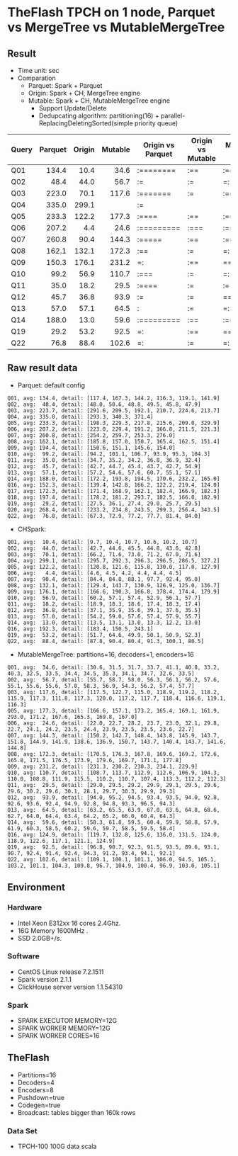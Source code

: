 # TheFlash TPCH on 1 node, Parquet vs MergeTree vs MutableMergeTree

## Result

* Time unit: sec
* Comparation
    * Parquet: Spark + Parquet
    * Origin: Spark + CH, MergeTree engine
    * Mutable: Spark + CH, MutableMergeTree engine
        * Support Update/Delete
        * Dedupcating algorithm: partitioning(16) + parallel-ReplacingDeletingSorted(simple priority queue)

| Query    | Parquet | Origin  | Mutable | Origin vs Parquet | Origin vs Mutable | Mutable vs Parquet |
| -------- | ------: | ------: | ------: | ----------------- | ----------------- | ------------------ |
| Q01      |  134.4  |   10.4  |    34.6 |        :========  |        :==        |         :========  |
| Q02      |   48.4  |   44.0  |    56.7 |        :=         |        :=         |        =:          |
| Q03      |  223.0  |   70.1  |   117.6 |        :=======   |        :=         |         :====      |
| Q04      |  335.0  |  299.1  |         |        :=         |                   |                    |
| Q05      |  233.3  |  122.2  |   177.3 |        :====      |        :==        |         :===       |
| Q06      |  207.2  |    4.4  |    24.6 |        :========= |        :===       |         :========= |
| Q07      |  260.8  |   90.4  |   144.3 |        :=====     |        :==        |         :=====     |
| Q08      |  162.1  |  132.1  |   172.3 |        :==        |        :=         |        =:          |
| Q09      |  150.3  |  176.1  |   231.2 |       =:          |        :==        |       ==:          |
| Q10      |   99.2  |   56.9  |   110.7 |        :===       |        :=         |        =:          |
| Q11      |   35.0  |   18.2  |    29.5 |        :====      |        :=         |         :=         |
| Q12      |   45.7  |   36.8  |    93.9 |        :=         |        :=         |       ==:          |
| Q13      |   57.0  |   57.1  |    64.5 |        :          |        :=         |        =:          |
| Q14      |  188.0  |   13.0  |    59.6 |        :========= |        :==        |         :========  |
| Q19      |   29.2  |   53.2  |    92.5 |       =:          |        :==        |      ===:          |
| Q22      |   76.8  |   88.4  |   102.6 |       =:          |        :=         |        =:          |

## Raw result data
* Parquet: default config
```
Q01, avg: 134.4, detail: [117.4, 167.3, 144.2, 116.3, 119.1, 141.9]
Q02, avg:  48.4, detail: [48.0, 50.6, 48.8, 49.5, 45.8, 47.9]
Q03, avg: 223.7, detail: [291.6, 209.5, 192.1, 210.7, 224.6, 213.7]
Q04, avg: 335.0, detail: [293.3, 340.3, 371.4]
Q05, avg: 233.3, detail: [198.3, 229.3, 217.8, 215.6, 209.0, 329.9]
Q06, avg: 207.2, detail: [223.0, 229.4, 191.2, 166.8, 211.5, 221.3]
Q07, avg: 260.8, detail: [254.2, 259.7, 253.3, 276.0]
Q08, avg: 162.1, detail: [185.8, 157.0, 150.7, 165.4, 162.5, 151.4]
Q09, avg: 194.4, detail: [150.6, 151.1, 145.6, 154.0]
Q10, avg:  99.2, detail: [94.2, 101.1, 106.7, 93.9, 95.3, 104.3]
Q11, avg:  35.0, detail: [34.7, 35.2, 34.2, 36.8, 36.9, 32.4]
Q12, avg:  45.7, detail: [42.7, 44.7, 45.4, 43.7, 42.7, 54.9]
Q13, avg:  57.1, detail: [57.2, 54.6, 57.6, 60.7, 55.1, 57.1]
Q14, avg: 188.0, detail: [172.2, 193.8, 194.5, 170.6, 232.2, 165.0]
Q16, avg: 152.3, detail: [139.4, 142.8, 166.2, 122.2, 219.4, 124.0]
Q17, avg: 172.3, detail: [171.4, 168.9, 162.1, 182.4, 166.9, 182.3]
Q18, avg: 197.4, detail: [178.2, 181.2, 293.7, 182.5, 166.0, 182.9]
Q19, avg:  29.2, detail: [27.5, 36.1, 27.4, 29.0, 25.7, 29.5]
Q20, avg: 268.4, detail: [233.2, 234.8, 243.5, 299.3, 256.4, 343.5]
Q22, avg:  76.8, detail: [67.3, 72.9, 77.2, 77.7, 81.4, 84.0]
```
* CHSpark:
```
Q01, avg:  10.4, detail: [9.7, 10.4, 10.7, 10.6, 10.2, 10.7]
Q02, avg:  44.0, detail: [42.7, 44.6, 45.5, 44.8, 43.6, 42.8]
Q03, avg:  70.1, detail: [66.2, 71.6, 73.0, 71.2, 67.0, 71.6]
Q04, avg: 299.1, detail: [295.7, 292.3, 296.3, 296.5, 286.5, 327.2]
Q05, avg: 122.2, detail: [120.8, 121.6, 115.8, 130.0, 117.0, 127.9]
Q06, avg:   4.4, detail: [4.6, 4.5, 4.2, 4.4, 4.4, 4.5]
Q07, avg:  90.4, detail: [84.4, 84.8, 88.1, 97.7, 92.4, 95.0]
Q08, avg: 132.1, detail: [129.4, 143.7, 130.9, 126.9, 125.0, 136.7]
Q09, avg: 176.1, detail: [166.6, 190.3, 166.8, 178.4, 174.4, 179.9]
Q10, avg:  56.9, detail: [60.2, 57.1, 57.4, 52.9, 56.1, 57.7]
Q11, avg:  18.2, detail: [18.9, 18.3, 18.6, 17.4, 18.3, 17.4]
Q12, avg:  36.8, detail: [37.1, 35.9, 35.6, 39.1, 37.6, 35.5]
Q13, avg:  57.0, detail: [54.2, 59.0, 57.6, 57.4, 57.9, 55.7]
Q14, avg:  13.0, detail: [13.5, 13.1, 13.0, 13.3, 12.2, 13.0]
Q16, avg: 192.3, detail: [183.4, 150.5, 243.1]
Q19, avg:  53.2, detail: [51.7, 64.6, 49.9, 50.1, 50.9, 52.3]
Q22, avg:  88.4, detail: [87.8, 90.4, 80.4, 91.3, 100.1, 80.5]
```
* MutableMergeTree: partitions=16, decoders=1, encoders=16
```
Q01, avg:  34.6, detail: [30.6, 31.5, 31.7, 33.7, 41.1, 40.8, 33.2, 40.3, 32.5, 33.5, 34.4, 34.5, 35.3, 34.1, 34.7, 32.6, 33.5]
Q02, avg:  56.7, detail: [55.7, 58.7, 58.0, 56.3, 56.1, 56.2, 57.6, 55.1, 55.6, 55.6, 57.8, 58.3, 56.9, 54.3, 56.2, 57.4, 57.7]
Q03, avg: 117.6, detail: [117.5, 122.7, 115.0, 118.9, 119.2, 118.2, 115.9, 117.3, 111.8, 117.3, 120.0, 117.2, 117.7, 118.4, 116.6, 119.1, 116.3]
Q05, avg: 177.3, detail: [166.6, 157.1, 173.2, 165.4, 169.1, 161.9, 293.0, 171.2, 167.6, 165.3, 169.8, 167.0]
Q06, avg:  24.6, detail: [22.0, 22.7, 28.2, 23.7, 23.0, 32.1, 29.8, 22.7, 24.1, 24.2, 23.5, 24.4, 23.9, 23.5, 23.5, 23.6, 22.7]
Q07, avg: 144.3, detail: [150.2, 142.7, 148.4, 143.8, 145.9, 143.7, 151.8, 144.9, 141.9, 138.6, 136.9, 150.7, 143.7, 140.4, 143.7, 141.6, 144.8]
Q08, avg: 172.3, detail: [170.5, 176.3, 167.8, 169.6, 169.2, 172.6, 165.8, 171.5, 176.5, 173.9, 179.6, 169.7, 171.1, 177.8]
Q09, avg: 231.2, detail: [231.3, 230.2, 230.3, 234.1, 229.9]
Q10, avg: 110.7, detail: [108.7, 113.7, 112.9, 112.6, 106.9, 104.3, 110.0, 108.8, 111.9, 115.5, 110.2, 110.7, 107.4, 113.3, 112.2, 112.3]
Q11, avg:  29.5, detail: [29.0, 29.5, 29.2, 29.9, 29.1, 29.5, 29.6, 29.6, 30.2, 29.6, 30.1, 28.1, 29.7, 30.3, 29.9, 29.3]
Q12, avg:  93.9, detail: [94.0, 95.2, 94.5, 93.4, 93.5, 94.0, 92.8, 92.6, 93.6, 92.4, 94.9, 92.8, 94.8, 93.3, 96.5, 94.3]
Q13, avg:  64.5, detail: [63.2, 65.5, 63.9, 67.0, 63.6, 64.8, 68.6, 62.7, 64.0, 64.4, 63.4, 64.2, 65.2, 66.0, 60.4, 64.3]
Q14, avg:  59.6, detail: [58.3, 61.8, 59.5, 60.4, 59.9, 58.8, 57.9, 61.9, 60.3, 58.5, 60.2, 59.6, 59.7, 58.5, 59.5, 58.4]
Q16, avg: 124.9, detail: [119.7, 132.8, 125.6, 136.0, 131.5, 124.0, 118.9, 122.6, 117.1, 121.1, 124.9]
Q19, avg:  92.5, detail: [96.8, 90.7, 92.3, 91.5, 93.5, 89.6, 93.1, 90.7, 92.4, 91.4, 92.4, 94.3, 91.2, 93.4, 94.1, 92.1]
Q22, avg: 102.6, detail: [109.1, 100.1, 101.1, 106.0, 94.5, 105.1, 103.2, 101.1, 104.3, 109.8, 96.7, 104.9, 100.4, 96.9, 103.0, 105.1]
```

## Environment

### Hardware
* Intel Xeon E312xx 16 cores 2.4Ghz.
* 16G Memory 1600MHz .
* SSD 2.0GB+/s.

### Software
* CentOS Linux release 7.2.1511
* Spark version 2.1.1
* ClickHouse server version 1.1.54310

### Spark
* SPARK EXECUTOR MEMORY=12G
* SPARK WORKER MEMORY=12G
* SPARK WORKER CORES=16

## TheFlash
* Partitions=16
* Decoders=4
* Encoders=8
* Pushdown=true
* Codegen=true
* Broadcast: tables bigger than 160k rows

### Data Set
* TPCH-100 100G data scala
